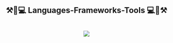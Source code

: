 <h2 align="center">⚒️🔧💻 Languages-Frameworks-Tools 💻🔧⚒️</h2>
<br/>
<div align="center">
    <img src="https://skillicons.dev/icons?i=c,cpp,git,html,css,vscode,github" />
</div>
